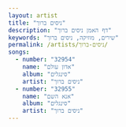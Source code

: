 ```yaml
---
layout: artist
title: "ניסים ברוך"
description: "דף האמן ניסים ברוך"
keywords: "שירים, מוזיקה, ניסים ברוך"
permalink: /artists/ניסים-ברוך/
songs:
  - number: "32954"
    name: "אדון עולם"
    album: "סינגלים"
    artist: "ניסים ברוך"
  - number: "32955"
    name: "אנא השם"
    album: "סינגלים"
    artist: "ניסים ברוך"
---
```

